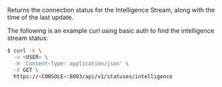 Returns the connection status for the Intelligence Stream, along with the time of the last update.

The following is an example curl using basic auth to find the intelligence stream status:

```bash
$ curl -k \
  -u <USER> \
  -H 'Content-Type: application/json' \
  -X GET \
  https://<CONSOLE>:8083/api/v1/statuses/intelligence
```
